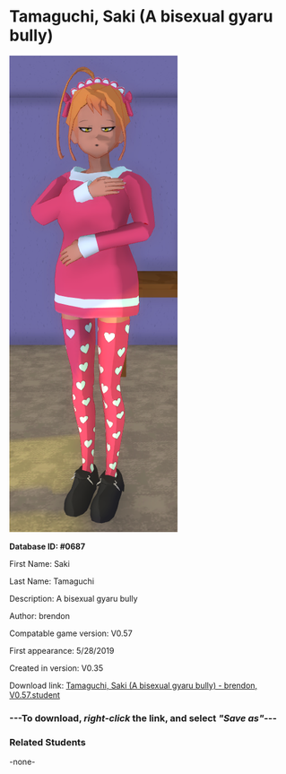# Tamaguchi, Saki (A bisexual gyaru bully)

<img src="../../Files/Images/Tamaguchi, Saki (A bisexual gyaru bully).png" title="Tamaguchi, Saki (A bisexual gyaru bully) - brendon, V0.57">

**Database ID: #0687**

First Name: Saki

Last Name: Tamaguchi

Description: A bisexual gyaru bully

Author: brendon

Compatable game version: V0.57

First appearance: 5/28/2019

Created in version: V0.35

Download link: <a href="https://raw.githubusercontent.com/Arbiter1223/Daigaku-Gurashi-Custom-Students/master/Files/Student%20Files/Tamaguchi%2C%20Saki%20(A%20bisexual%20gyaru%20bully)%20-%20brendon%2C%20V0.57.student">Tamaguchi, Saki (A bisexual gyaru bully) - brendon, V0.57.student</a>

### ---**To download, _right-click_ the link, and select _"Save as"_**---

### Related Students

-none-
